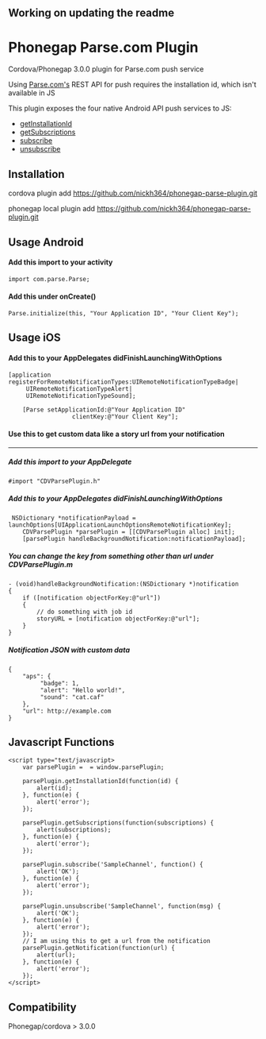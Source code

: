 Working on updating the readme
------------

Phonegap Parse.com Plugin
=========================

Cordova/Phonegap 3.0.0 plugin for Parse.com push service

Using [Parse.com's](http://parse.com) REST API for push requires the installation id, which isn't available in JS

This plugin exposes the four native Android API push services to JS:
* <a href="https://www.parse.com/docs/android/api/com/parse/ParseInstallation.html#getInstallationId()">getInstallationId</a>
* <a href="https://www.parse.com/docs/android/api/com/parse/PushService.html#getSubscriptions(android.content.Context)">getSubscriptions</a>
* <a href="https://www.parse.com/docs/android/api/com/parse/PushService.html#subscribe(android.content.Context, java.lang.String, java.lang.Class, int)">subscribe</a>
* <a href="https://www.parse.com/docs/android/api/com/parse/PushService.html#unsubscribe(android.content.Context, java.lang.String)">unsubscribe</a>

Installation
------------
cordova plugin add https://github.com/nickh364/phonegap-parse-plugin.git

phonegap local plugin add https://github.com/nickh364/phonegap-parse-plugin.git

Usage Android
-----

#### Add this import to your activity
```
import com.parse.Parse;
```
#### Add this under onCreate()
```
Parse.initialize(this, "Your Application ID", "Your Client Key");
```

Usage iOS
-----

#### Add this to your AppDelegates didFinishLaunchingWithOptions
```
[application registerForRemoteNotificationTypes:UIRemoteNotificationTypeBadge|
     UIRemoteNotificationTypeAlert|
     UIRemoteNotificationTypeSound];
    
    [Parse setApplicationId:@"Your Application ID"
                  clientKey:@"Your Client Key"];
```
#### Use this to get custom data like a story url from your notification
<hr />

##### Add this import to your AppDelegate
```
#import "CDVParsePlugin.h"
```
##### Add this to your AppDelegates didFinishLaunchingWithOptions
```
 NSDictionary *notificationPayload = launchOptions[UIApplicationLaunchOptionsRemoteNotificationKey];
    CDVParsePlugin *parsePlugin = [[CDVParsePlugin alloc] init];
    [parsePlugin handleBackgroundNotification:notificationPayload];

```

##### You can change the key from something other than url under CDVParsePlugin.m
```
- (void)handleBackgroundNotification:(NSDictionary *)notification
{
    if ([notification objectForKey:@"url"])
    {
        // do something with job id
        storyURL = [notification objectForKey:@"url"];
    }
}
```
##### Notification JSON with custom data
```
{
    "aps": {
         "badge": 1,
         "alert": "Hello world!",
         "sound": "cat.caf"
    },
    "url": http://example.com
}
```

Javascript Functions
-----
```
<script type="text/javascript>
	var parsePlugin =  = window.parsePlugin;
	
	parsePlugin.getInstallationId(function(id) {
		alert(id);
	}, function(e) {
		alert('error');
	});
	
	parsePlugin.getSubscriptions(function(subscriptions) {
		alert(subscriptions);
	}, function(e) {
		alert('error');
	});
	
	parsePlugin.subscribe('SampleChannel', function() {
		alert('OK');
	}, function(e) {
		alert('error');
	});
	
	parsePlugin.unsubscribe('SampleChannel', function(msg) {
		alert('OK');
	}, function(e) {
		alert('error');
	});
	// I am using this to get a url from the notification
	parsePlugin.getNotification(function(url) {
		alert(url);
	}, function(e) {
		alert('error');
	});
</script>
```

Compatibility
-------------
Phonegap/cordova > 3.0.0
